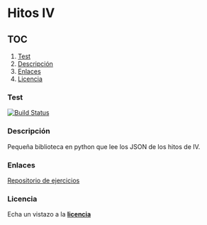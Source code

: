 # Hitos IV

## TOC

<!-- TOC depthFrom:3 depthTo:6 withLinks:1 updateOnSave:1 orderedList:1 -->

1. [Test](#test)
2. [Descripción](#descripcin)
3. [Enlaces](#enlaces)
4. [Licencia](#licencia)

<!-- /TOC -->

### Test

[![Build Status](https://travis-ci.org/lulivi/hitos-iv.svg?branch=master)](https://travis-ci.org/lulivi/hitos-iv)


### Descripción

Pequeña biblioteca en python que lee los JSON de los hitos de IV.

### Enlaces

[Repositorio de ejercicios](https://github.com/lulivi/autoevaluacion-IV)

### Licencia

Echa un vistazo a la [**licencia**](https://github.com/lulivi/hitos_iv/blob/master/LICENSE)
